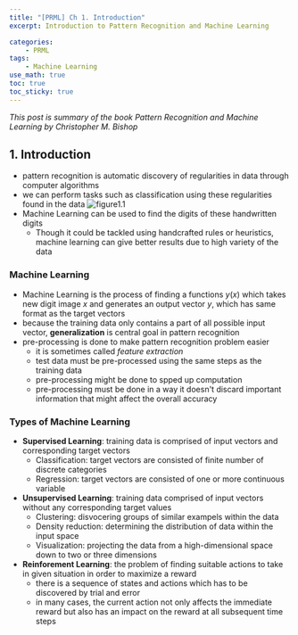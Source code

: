 ```yaml
--- 
title: "[PRML] Ch 1. Introduction"
excerpt: Introduction to Pattern Recognition and Machine Learning

categories:
    - PRML
tags:
    - Machine Learning
use_math: true
toc: true
toc_sticky: true
---
```

*This post is summary of the book Pattern Recognition and Machine Learning by Christopher M. Bishop*


## 1. Introduction


- pattern recognition is automatic discovery of regularities in data through computer algorithms
- we can perform tasks such as classification using these regularities found in the data
![figure1.1](../../assets/images/prml/figure1_1)
- Machine Learning can be used to find the digits of these handwritten digits
    - Though it could be tackled using handcrafted rules or heuristics, machine learning can give better results due to high variety of the data


### Machine Learning


- Machine Learning is the process of finding a functions $y(x)$ which takes new digit image $x$ and generates an output vector $y$, which has same format as the target vectors
- because the training data only contains a part of all possible input vector, **generalization** is central goal in pattern recognition
- pre-processing is done to make pattern recognition problem easier
    - it is sometimes called *feature extraction*
    - test data must be pre-processed using the same steps as the training data
    - pre-processing might be done to spped up computation
    - pre-processing must be done in a way it doesn't discard important information that might affect the overall accuracy


### Types of Machine Learning


- **Supervised Learning**: training data is comprised of input vectors and corresponding target vectors
    - Classification: target vectors are consisted of finite number of discrete categories
    - Regression: target vectors are consisted of one or more continuous variable
- **Unsupervised Learning**: training data comprised of input vectors without any corresponding target values
    - Clustering: disvocering groups of similar exampels within the data
    - Density reduction: determining the distribution of data within the input space
    - Visualization: projecting the data from a high-dimensional space down to two or three dimensions
- **Reinforement Learning**: the problem of finding suitable actions to take in given situation in order to maximize a reward
    - there is a sequence of states and actions which has to be discovered by trial and error
    - in many cases, the current action not only affects the immediate reward but also has an impact on the reward at all subsequent time steps

